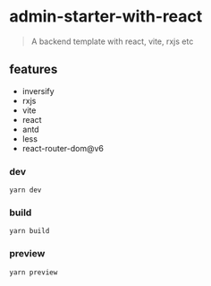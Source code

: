 # admin-starter-with-react

> A backend template with react, vite, rxjs etc

## features

- inversify
- rxjs
- vite
- react
- antd
- less
- react-router-dom@v6

### dev

```shell
yarn dev
```

### build

```shell
yarn build
```

### preview

```shell
yarn preview
```
